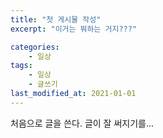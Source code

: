 ```yaml
---
title: "첫 게시물 작성"
excerpt: "이거는 뭐하는 거지???"

categories:
    - 일상
tags:
    - 일상
    - 글쓰기
last_modified_at: 2021-01-01
---
```


처음으로 글을 쓴다.
글이 잘 써지기를...